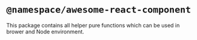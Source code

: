 # `@namespace/awesome-react-component`

This package contains all helper pure functions which can be used in brower and Node environment.
